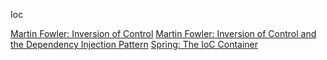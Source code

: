 Ioc

[Martin Fowler: Inversion of Control](https://martinfowler.com/bliki/InversionOfControl.html)
[Martin Fowler: Inversion of Control and the Dependency Injection Pattern](https://martinfowler.com/articles/injection.html)
[Spring: The IoC Container](https://docs.spring.io/spring-framework/reference/core/beans.html)



